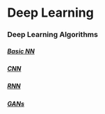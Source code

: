 # Deep Learning

### Deep Learning Algorithms 
##### [Basic NN]()
##### [CNN](https://github.com/enggen/Deep-Neural-Net/blob/master/CNN%20-%20Tensorflow/CNN%20-%20Tensorflow.ipynb)
##### [RNN](https://github.com/enggen/Deep-Neural-Net/tree/master/RNN%20-%20Keras)
##### [GANs]()
